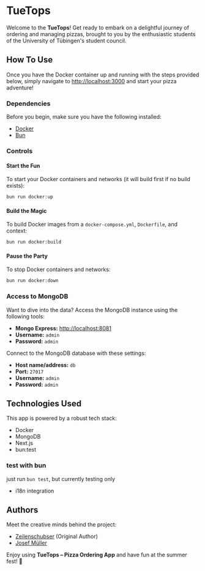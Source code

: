 # TueTops

Welcome to the **TueTops**! Get ready to embark on a delightful journey of ordering and managing pizzas, brought to you
by the enthusiastic students of the University of Tübingen's student council.

## How To Use

Once you have the Docker container up and running with the steps provided below, simply navigate
to <http://localhost:3000> and start your pizza adventure!

### Dependencies

Before you begin, make sure you have the following installed:

- [Docker](https://docs.docker.com/get-docker/)
- [Bun](https://bun.sh/)

### Controls

#### Start the Fun

To start your Docker containers and networks (it will build first if no build exists):

```sh
bun run docker:up
```

#### Build the Magic

To build Docker images from a `docker-compose.yml`, `Dockerfile`, and context:

```sh
bun run docker:build
```

#### Pause the Party

To stop Docker containers and networks:

```sh
bun run docker:down
```

### Access to MongoDB

Want to dive into the data? Access the MongoDB instance using the following tools:

- **Mongo Express:** [http://localhost:8081](http://localhost:8081)
- **Username:** `admin`
- **Password:** `admin`

Connect to the MongoDB database with these settings:

- **Host name/address:** `db`
- **Port:** `27017`
- **Username:** `admin`
- **Password:** `admin`

## Technologies Used

This app is powered by a robust tech stack:

- Docker
- MongoDB
- Next.js
- bun:test

### test with bun
just run `bun test`, but currently testing only
- i18n integration


## Authors

Meet the creative minds behind the project:

- [Zeilenschubser](https://github.com/zeilenschubser) (Original Author)
- [Josef Müller](https://github.com/am9zZWY)

Enjoy using **TueTops – Pizza Ordering App** and have fun at the summer fest! 🍕

